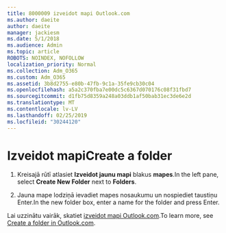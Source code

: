 ```yaml
---
title: 8000009 izveidot mapi Outlook.com
ms.author: daeite
author: daeite
manager: jackiesm
ms.date: 5/1/2018
ms.audience: Admin
ms.topic: article
ROBOTS: NOINDEX, NOFOLLOW
localization_priority: Normal
ms.collection: Adm_O365
ms.custom: Adm_O365
ms.assetid: 3b8d2755-e80b-47fb-9c1a-35fe9cb30c04
ms.openlocfilehash: a5a2c370fba7e00dc5c6367d070176c08f31fbd7
ms.sourcegitcommit: d1fb75d8359a248a03ddb1af50bab31ec3de6e2d
ms.translationtype: MT
ms.contentlocale: lv-LV
ms.lasthandoff: 02/25/2019
ms.locfileid: "30244120"
---
```

# <a name="create-a-folder"></a><span data-ttu-id="52155-102">Izveidot mapi</span><span class="sxs-lookup"><span data-stu-id="52155-102">Create a folder</span></span>

1. <span data-ttu-id="52155-103">Kreisajā rūtī atlasiet **Izveidot jaunu mapi** blakus **mapes**.</span><span class="sxs-lookup"><span data-stu-id="52155-103">In the left pane, select **Create New Folder** next to **Folders**.</span></span> 
    
2. <span data-ttu-id="52155-104">Jauna mape lodziņā ievadiet mapes nosaukumu un nospiediet taustiņu Enter.</span><span class="sxs-lookup"><span data-stu-id="52155-104">In the new folder box, enter a name for the folder and press Enter.</span></span>
    
<span data-ttu-id="52155-105">Lai uzzinātu vairāk, skatiet [izveidot mapi Outlook.com](https://go.microsoft.com/fwlink/p/?linkid=873114).</span><span class="sxs-lookup"><span data-stu-id="52155-105">To learn more, see [Create a folder in Outlook.com](https://go.microsoft.com/fwlink/p/?linkid=873114).</span></span>
  

